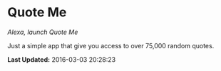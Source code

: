 # Quote Me
*Alexa, launch Quote Me*

Just a simple app that give you access to over 75,000 random quotes.

**Last Updated:** 2016-03-03 20:28:23